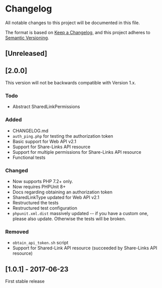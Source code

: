 # Changelog
All notable changes to this project will be documented in this file.

The format is based on [Keep a Changelog](https://keepachangelog.com/en/1.0.0/),
and this project adheres to [Semantic Versioning](https://semver.org/spec/v2.0.0.html).

## [Unreleased]

## [2.0.0]

This version will not be backwards compatible with Version 1.x. 

### Todo
- Abstract SharedLinkPermissions

### Added
- CHANGELOG.md
- `auth_ping.php` for testing the authorization token
- Basic support for Web API v2.1
- Support for Share-Links API resource
- Support for multiple permissions for Share-Links API resource
- Functional tests

### Changed
- Now supports PHP 7.2+ only.
- Now requires PHPUnit 8+
- Docs regarding obtaining an authorization token
- SharedLinkType updated for Web API v2.1
- Restructured the tests
- Restructured test configuration
- `phpunit.xml.dist` massively updated -- if you have a custom one, please also update. Otherwise the tests will be broken.

### Removed
- `obtain_api_token.sh` script
- Support for Shared-Link API resource (succeeded by Share-Links API resource)

## [1.0.1] - 2017-06-23

First stable release

